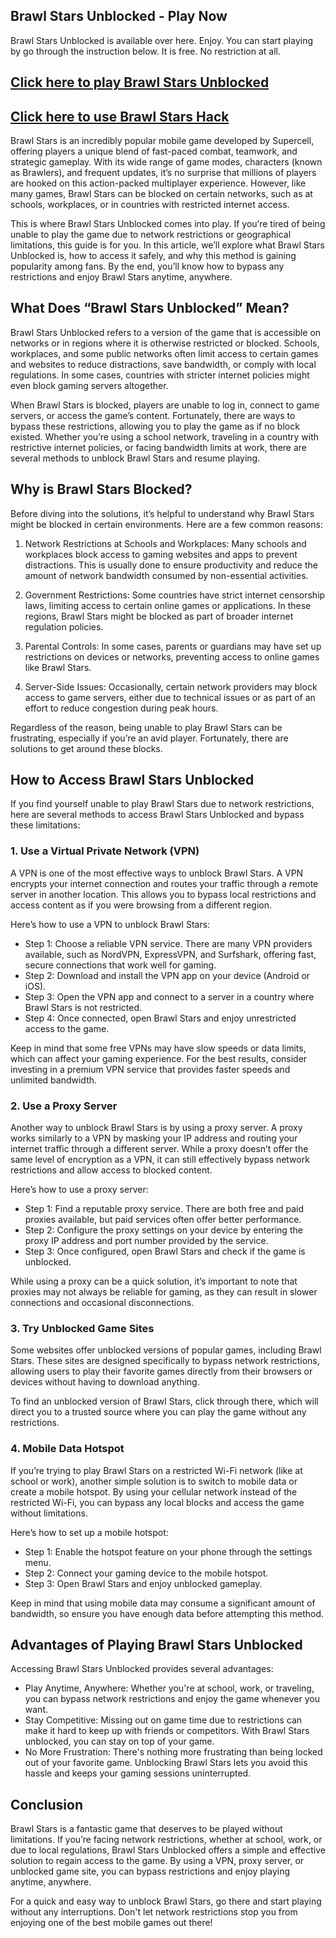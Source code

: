 ## Brawl Stars Unblocked - Play Now

Brawl Stars Unblocked is available over here. Enjoy. You can start playing by go through the instruction below. It is free. No restriction at all.

## [Click here to play Brawl Stars Unblocked](https://marllabas.com)

## [Click here to use Brawl Stars Hack](https://marllabas.com)

Brawl Stars is an incredibly popular mobile game developed by Supercell, offering players a unique blend of fast-paced combat, teamwork, and strategic gameplay. With its wide range of game modes, characters (known as Brawlers), and frequent updates, it’s no surprise that millions of players are hooked on this action-packed multiplayer experience. However, like many games, Brawl Stars can be blocked on certain networks, such as at schools, workplaces, or in countries with restricted internet access. 

This is where Brawl Stars Unblocked comes into play. If you’re tired of being unable to play the game due to network restrictions or geographical limitations, this guide is for you. In this article, we’ll explore what Brawl Stars Unblocked is, how to access it safely, and why this method is gaining popularity among fans. By the end, you’ll know how to bypass any restrictions and enjoy Brawl Stars anytime, anywhere.

## What Does “Brawl Stars Unblocked” Mean?

Brawl Stars Unblocked refers to a version of the game that is accessible on networks or in regions where it is otherwise restricted or blocked. Schools, workplaces, and some public networks often limit access to certain games and websites to reduce distractions, save bandwidth, or comply with local regulations. In some cases, countries with stricter internet policies might even block gaming servers altogether.

When Brawl Stars is blocked, players are unable to log in, connect to game servers, or access the game’s content. Fortunately, there are ways to bypass these restrictions, allowing you to play the game as if no block existed. Whether you’re using a school network, traveling in a country with restrictive internet policies, or facing bandwidth limits at work, there are several methods to unblock Brawl Stars and resume playing.

## Why is Brawl Stars Blocked?

Before diving into the solutions, it’s helpful to understand why Brawl Stars might be blocked in certain environments. Here are a few common reasons:

1. Network Restrictions at Schools and Workplaces: Many schools and workplaces block access to gaming websites and apps to prevent distractions. This is usually done to ensure productivity and reduce the amount of network bandwidth consumed by non-essential activities.

2. Government Restrictions: Some countries have strict internet censorship laws, limiting access to certain online games or applications. In these regions, Brawl Stars might be blocked as part of broader internet regulation policies.

3. Parental Controls: In some cases, parents or guardians may have set up restrictions on devices or networks, preventing access to online games like Brawl Stars.

4. Server-Side Issues: Occasionally, certain network providers may block access to game servers, either due to technical issues or as part of an effort to reduce congestion during peak hours.

Regardless of the reason, being unable to play Brawl Stars can be frustrating, especially if you’re an avid player. Fortunately, there are solutions to get around these blocks.

## How to Access Brawl Stars Unblocked

If you find yourself unable to play Brawl Stars due to network restrictions, here are several methods to access Brawl Stars Unblocked and bypass these limitations:

### 1. Use a Virtual Private Network (VPN)

A VPN is one of the most effective ways to unblock Brawl Stars. A VPN encrypts your internet connection and routes your traffic through a remote server in another location. This allows you to bypass local restrictions and access content as if you were browsing from a different region.

Here’s how to use a VPN to unblock Brawl Stars:

- Step 1: Choose a reliable VPN service. There are many VPN providers available, such as NordVPN, ExpressVPN, and Surfshark, offering fast, secure connections that work well for gaming.
- Step 2: Download and install the VPN app on your device (Android or iOS).
- Step 3: Open the VPN app and connect to a server in a country where Brawl Stars is not restricted.
- Step 4: Once connected, open Brawl Stars and enjoy unrestricted access to the game.

Keep in mind that some free VPNs may have slow speeds or data limits, which can affect your gaming experience. For the best results, consider investing in a premium VPN service that provides faster speeds and unlimited bandwidth.

### 2. Use a Proxy Server

Another way to unblock Brawl Stars is by using a proxy server. A proxy works similarly to a VPN by masking your IP address and routing your internet traffic through a different server. While a proxy doesn’t offer the same level of encryption as a VPN, it can still effectively bypass network restrictions and allow access to blocked content.

Here’s how to use a proxy server:

- Step 1: Find a reputable proxy service. There are both free and paid proxies available, but paid services often offer better performance.
- Step 2: Configure the proxy settings on your device by entering the proxy IP address and port number provided by the service.
- Step 3: Once configured, open Brawl Stars and check if the game is unblocked.

While using a proxy can be a quick solution, it’s important to note that proxies may not always be reliable for gaming, as they can result in slower connections and occasional disconnections.

### 3. Try Unblocked Game Sites

Some websites offer unblocked versions of popular games, including Brawl Stars. These sites are designed specifically to bypass network restrictions, allowing users to play their favorite games directly from their browsers or devices without having to download anything.

To find an unblocked version of Brawl Stars, click through there, which will direct you to a trusted source where you can play the game without any restrictions.

### 4. Mobile Data Hotspot

If you’re trying to play Brawl Stars on a restricted Wi-Fi network (like at school or work), another simple solution is to switch to mobile data or create a mobile hotspot. By using your cellular network instead of the restricted Wi-Fi, you can bypass any local blocks and access the game without limitations.

Here’s how to set up a mobile hotspot:

- Step 1: Enable the hotspot feature on your phone through the settings menu.
- Step 2: Connect your gaming device to the mobile hotspot.
- Step 3: Open Brawl Stars and enjoy unblocked gameplay.

Keep in mind that using mobile data may consume a significant amount of bandwidth, so ensure you have enough data before attempting this method.

## Advantages of Playing Brawl Stars Unblocked

Accessing Brawl Stars Unblocked provides several advantages:

- Play Anytime, Anywhere: Whether you're at school, work, or traveling, you can bypass network restrictions and enjoy the game whenever you want.
- Stay Competitive: Missing out on game time due to restrictions can make it hard to keep up with friends or competitors. With Brawl Stars unblocked, you can stay on top of your game.
- No More Frustration: There's nothing more frustrating than being locked out of your favorite game. Unblocking Brawl Stars lets you avoid this hassle and keeps your gaming sessions uninterrupted.

## Conclusion

Brawl Stars is a fantastic game that deserves to be played without limitations. If you’re facing network restrictions, whether at school, work, or due to local regulations, Brawl Stars Unblocked offers a simple and effective solution to regain access to the game. By using a VPN, proxy server, or unblocked game site, you can bypass restrictions and enjoy playing anytime, anywhere.

For a quick and easy way to unblock Brawl Stars, go there and start playing without any interruptions. Don't let network restrictions stop you from enjoying one of the best mobile games out there!
